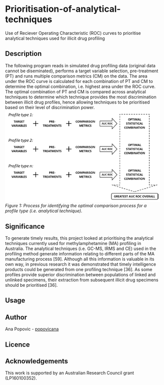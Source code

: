 # Prioritisation-of-analytical-techniques
Use of Reciever Operating Characteristic (ROC) curves to prioritise analytical techniques used for illicit drug profiling

## Description
The following program reads in simulated drug profiling data (original data cannot be diseminated), performs a target variable selection, pre-treatment (PT) and runs multiple comparison metrics (CM) on the data. The area under the ROC curve is calculated for each combination of PT and CM to determine the optimal combination, i.e. highest area under the ROC curve. The optimal combination of PT and CM is compared across analytical techniques to determine which technique provides the most discrimination between illicit drug profiles, hence allowing techniques to be prioritised based on their level of discrimination power.  
![](Docs/Opt_ROC.png)  
*Figure 1: Process for identifying the optimal comparison process for a profile type (i.e. analytical technique).*

## Significance
To generate timely results, this project looked at prioritising the analytical techniques currently used for methylamphetamine (MA) profiling in Australia. The analytical techniques (i.e. GC-MS, IRMS and CE) used in the profiling method generate information relating to different parts of the MA manufacturing process [59]. Although all this information is valuable in its own way, in previous research it was demonstrated that timely intelligence products could be generated from one profiling technique [36]. As some profiles provide superior discrimination between populations of linked and unlinked specimens, their extraction from subsequent illicit drug specimens should be prioritised [36].

## Usage


## Author 
Ana Popovic - [popovicana](https://github.com/PopovicAna)

## Licence


## Acknowledgements
This work is supported by an Australian Research Council grant (LP160100352).
